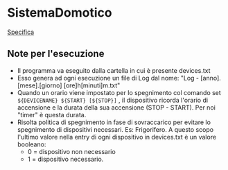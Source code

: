 # SistemaDomotico
[Specifica](https://github.com/63616E617A7A61/SistemaDomotico/blob/ff758bbdd1b5a574555ccbfb65b197e7fb822db0/Progetto%20Finale%20-%20Sistema%20domotico%20-%20v2.pdf)

## Note per l'esecuzione
 - Il programma va eseguito dalla cartella in cui è presente devices.txt
 - Esso genera ad ogni esecuzione un file di Log dal nome: "Log - [anno].[mese].[giorno] [ore]h[minuti]m.txt"
 - Quando un orario viene impostato per lo spegnimento col comando set ```${DEVICENAME} ${START} [${STOP}]``` , il dispositivo ricorda l'orario di accensione e la durata della sua accensione (STOP - START). Per noi "timer" è questa durata.
 - Risolta politica di spegnimento in fase di sovraccarico per evitare lo spegnimento di dispositivi necessari. Es: Frigorifero. A questo scopo l'ultimo valore nella entry di ogni dispositivo in devices.txt è un valore booleano:
    - 0 = dispositivo non necessario
    - 1 = dispositivo necessario.
